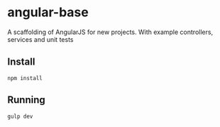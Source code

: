 # angular-base
A scaffolding of AngularJS for new projects. With example controllers, services and unit tests

## Install

```shell
npm install
```

## Running

```shell
gulp dev
```

